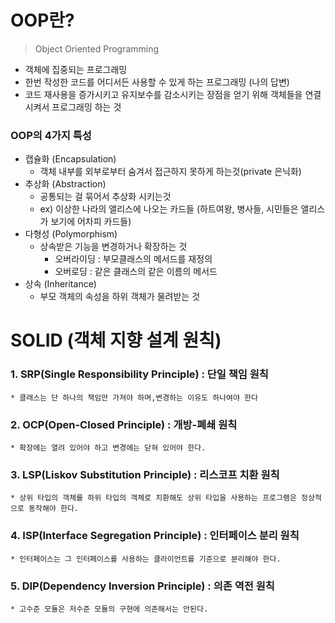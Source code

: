 # OOP란?
  > Object Oriented Programming
  * 객체에 집중되는 프로그래밍
  * 한번 작성한 코드를 어디서든 사용할 수 있게 하는 프로그래밍 (나의 답변)
  * 코드 재사용을 증가시키고 유지보수를 감소시키는 장점을 얻기 위해 객체들을 연결시켜서 프로그래밍 하는 것
  
  ### OOP의 4가지 특성
  
  * 캡슐화  (Encapsulation)
    * 객체 내부를 외부로부터 숨겨서 접근하지 못하게 하는것(private 은닉화)
  * 추상화  (Abstraction)
    * 공통되는 걸 묶어서 추상화 시키는것
    * ex) 이상한 나라의 앨리스에 나오는 카드들 (하트여왕, 병사들, 시민들은 앨리스가 보기에 어차피 카드들)
  * 다형성  (Polymorphism)
    * 상속받은 기능을 변경하거나 확장하는 것
      * 오버라이딩 : 부모클래스의 메서드를 재정의
      * 오버로딩 : 같은 클래스의 같은 이름의 메서드
  * 상속 (Inheritance)
    * 부모 객체의 속성을 하위 객체가 물려받는 것
  
  
# SOLID (객체 지향 설계 원칙)
  ### 1. SRP(Single Responsibility Principle) : 단일 책임 원칙   
    * 클래스는 단 하나의 책임만 가져야 하며,변경하는 이유도 하나여야 한다   
  ### 2. OCP(Open-Closed Principle) : 개방-폐쇄 원칙  
    * 확장에는 열려 있어야 하고 변경에는 닫혀 있어야 한다.
  ### 3. LSP(Liskov Substitution Principle) : 리스코프 치환 원칙
    * 상위 타입의 객체를 하위 타입의 객체로 치환해도 상위 타입을 사용하는 프로그램은 정상적으로 동작해야 한다.
  ### 4. ISP(Interface Segregation Principle) : 인터페이스 분리 원칙
    * 인터페이스는 그 인터페이스를 사용하는 클라이언트를 기준으로 분리해야 한다.
  ### 5. DIP(Dependency Inversion Principle) : 의존 역전 원칙
    * 고수준 모듈은 저수준 모듈의 구현에 의존해서는 안된다.

